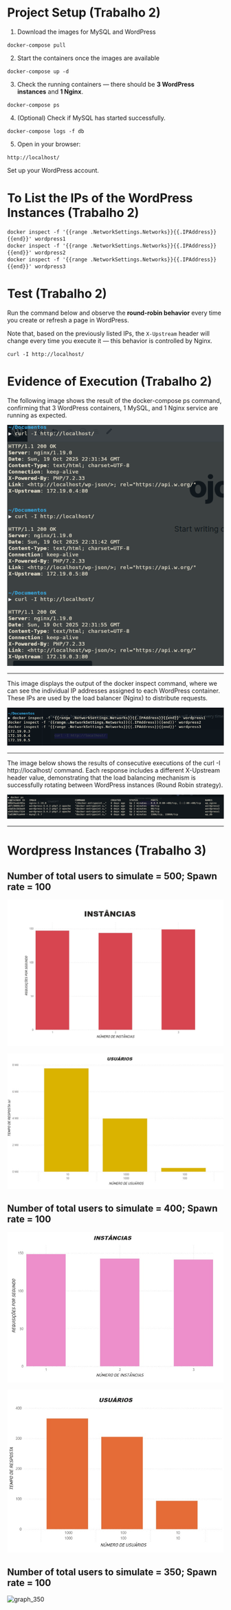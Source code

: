 # Project Setup (Trabalho 2)

1. Download the images for MySQL and WordPress

```
docker-compose pull
```

2. Start the containers once the images are available

```
docker-compose up -d
```

3. Check the running containers — there should be **3 WordPress instances** and **1 Nginx**.

```
docker-compose ps
```

4. (Optional) Check if MySQL has started successfully.

```
docker-compose logs -f db
```

5. Open in your browser:

```
http://localhost/
```

Set up your WordPress account.

# To List the IPs of the WordPress Instances (Trabalho 2)

```
docker inspect -f '{{range .NetworkSettings.Networks}}{{.IPAddress}}{{end}}' wordpress1
docker inspect -f '{{range .NetworkSettings.Networks}}{{.IPAddress}}{{end}}' wordpress2
docker inspect -f '{{range .NetworkSettings.Networks}}{{.IPAddress}}{{end}}' wordpress3
```

# Test (Trabalho 2)

Run the command below and observe the **round-robin behavior** every time you create or refresh a page in WordPress.

Note that, based on the previously listed IPs, the `X-Upstream` header will change every time you execute it — this behavior is controlled by Nginx.

```
curl -I http://localhost/
```

# Evidence of Execution (Trabalho 2)

The following image shows the result of the docker-compose ps command, confirming that 3 WordPress containers, 1 MySQL, and 1 Nginx service are running as expected.

![Docker ps](./images/image_1.png)

---

This image displays the output of the docker inspect command, where we can see the individual IP addresses assigned to each WordPress container.
These IPs are used by the load balancer (Nginx) to distribute requests.

![Containers running](./images/image_2.png)

---

The image below shows the results of consecutive executions of the curl -I http://localhost/ command.
Each response includes a different X-Upstream header value, demonstrating that the load balancing mechanism is successfully rotating between WordPress instances (Round Robin strategy).

![Round Robin behavior](./images/image_3.png)

---

# Wordpress Instances (Trabalho 3)

## Number of total users to simulate = 500; Spawn rate = 100

![graph_500](./images/req_por_seg_500.jpeg)

![user_500](./images/response_to_user.jpeg)

## Number of total users to simulate = 400; Spawn rate = 100

![graph_400](./images/req_por_seg_400.jpeg)

![user_400](./images/response_to_user2.jpeg)

## Number of total users to simulate = 350; Spawn rate = 100

![graph_350](./images/req_por_seg_350.jpeg)
